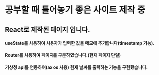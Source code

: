 # 공부할 때 틀어놓기 좋은 사이트 제작 중

## React로 제작된 페이지 입니다.

#### useState를 사용하여 사용자가 입력한 값을 메모에 추가합니다(timestamp 기능).

#### Router를 사용하여 페이지를 구분하였습니다.(현재 페이지 단일)

#### 기상청 api를 연동하여(axios 사용) 현재 날씨를 출력하는 기능을 구현했습니다.
